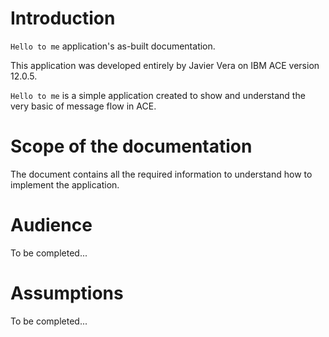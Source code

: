 # Introduction

`Hello to me` application's as-built documentation. 

This application was developed entirely by Javier Vera on IBM ACE version 12.0.5.

`Hello to me` is a simple application created to show and understand the very basic of message flow in ACE. 

# Scope of the documentation

The document contains all the required information to understand how to implement the application. 

# Audience
To be completed...

# Assumptions

To be completed...
